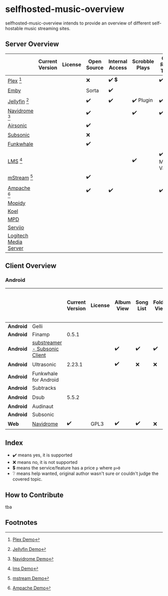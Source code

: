 # selfhosted-music-overview

selfhosted-music-overview intends to provide an overview of different self-hostable music streaming sites.




## Server Overview



|                                                              | Current Version | License | Open Source        | Internal Access                        | Scrobble Plays            | Can Read Tags                  | Can Write Tags                 | Subsonic API       | Can Share Music                        | Multi-User Support | Multi-Library Support | Smart Playlists    | Heart/Favorites    | 5 Star Rating      | Replay Gain        | Transcode          |
| ------------------------------------------------------------ | --------------- | ------- | ------------------ | -------------------------------------- | ------------------------- | ------------------------------ | ------------------------------ | ------------------ | -------------------------------------- | ------------------ | --------------------- | ------------------ | ------------------ | ------------------ | ------------------ | ------------------ |
| [Plex](https://github.com/plexinc/) [^plexdemo]              |                 |         | :x:                | :heavy_check_mark: :heavy_dollar_sign: |                           | :heavy_check_mark:             | :heavy_check_mark:             | :x:                | :heavy_check_mark: :heavy_dollar_sign: | :heavy_check_mark: | :heavy_check_mark:    | :heavy_check_mark: | :heavy_check_mark: |                    |                    |                    |
| [Emby](https://github.com/MediaBrowser/Emby)                 |                 |         | Sorta              | :heavy_check_mark:                     |                           |                                |                                |                    |                                        |                    |                       |                    |                    |                    |                    |                    |
| [Jellyfin](https://jellyfin.org/) [^jellyfindemo]            |                 |         | :heavy_check_mark: | :heavy_check_mark:                     | :heavy_check_mark: Plugin | :heavy_check_mark:             | :heavy_check_mark:             | :x:                | :heavy_check_mark:                     | :heavy_check_mark: | :heavy_check_mark:    | :x:                | :heavy_check_mark: | :x:                | :x:                | :heavy_check_mark: |
| [Navidrome](https://github.com/navidrome) [^navidromedemo]   |                 |         | :heavy_check_mark: |                                        | :heavy_check_mark:        | :heavy_check_mark:             | :x:                            | :heavy_check_mark: | :heavy_check_mark:                     | :heavy_check_mark: | :x: Future            | :x: Future         | :heavy_check_mark: | :heavy_check_mark: | :heavy_check_mark: | :heavy_check_mark: |
| [Airsonic](https://airsonic.github.io/)                      |                 |         | :heavy_check_mark: |                                        |                           |                                |                                |                    |                                        |                    |                       |                    |                    |                    |                    |                    |
| [Subsonic](https://github.com/subsonic)                      |                 |         | :x:                |                                        |                           |                                |                                |                    |                                        |                    |                       |                    |                    |                    |                    |                    |
| [Funkwhale](https://funkwhale.audio/)                        |                 |         | :heavy_check_mark: |                                        |                           |                                |                                | :heavy_check_mark: | :heavy_check_mark:                     |                    |                       |                    |                    |                    |                    |                    |
| [LMS](https://github.com/epoupon/lms) [^lmsdemo]             |                 |         |                    |                                        | :heavy_check_mark:        | :heavy_check_mark: Multi-Value | :heavy_check_mark: Multi-Value | :heavy_check_mark: |                                        | :heavy_check_mark: |                       | :heavy_check_mark: | :heavy_check_mark: |                    |                    |                    |
| [mStream](https://mstream.io/) [^mstreamdemo]                |                 |         | :heavy_check_mark: |                                        |                           |                                |                                |                    | :heavy_check_mark:                     |                    |                       | :x:                |                    | :heavy_check_mark: | :heavy_check_mark: | :heavy_check_mark: |
| [Ampache](https://ampache.org/) [^Ampachedemo]               |                 |         | :heavy_check_mark: | :heavy_check_mark:                     |                           | :heavy_check_mark:             | :heavy_check_mark: File or DB  | :heavy_check_mark: |                                        | :heavy_check_mark: |                       | :heavy_check_mark: | :heavy_check_mark: | :heavy_check_mark: |                    | :heavy_check_mark: |
| [Mopidy](https://docs.mopidy.com/)                           |                 |         |                    |                                        |                           |                                |                                |                    |                                        |                    |                       |                    |                    |                    |                    |                    |
| [Koel](https://koel.dev/)                                    |                 |         |                    |                                        |                           |                                |                                |                    |                                        |                    |                       |                    |                    |                    |                    |                    |
| [MPD](https://www.musicpd.org/)                              |                 |         |                    |                                        |                           |                                |                                |                    |                                        |                    |                       |                    |                    |                    |                    |                    |
| [Serviio](https://www.serviio.org/)                          |                 |         |                    |                                        |                           |                                |                                |                    |                                        |                    |                       |                    |                    |                    |                    |                    |
| [Logitech Media Server](https://www.mysqueezebox.com/download) |                 |         |                    |                                        |                           |                                |                                |                    |                                        |                    |                       |                    |                    |                    |                    |                    |



[^plexdemo]: [Plex Demo](https://app.plex.tv/desktop/#!/)
[^jellyfindemo]: [Jellyfin Demo](https://demo.jellyfin.org/)
[^navidromedemo]: [Navidrome Demo](https://www.navidrome.org/demo/)
[^lmsdemo]: [lms Demo](https://lms.demo.poupon.io/)
[^mstreamdemo]: [mstream Demo](https://demo.mstream.io/?)
[^Ampachedemo]: [Ampache Demo](https://ampache.org/demo.html)



## Client Overview

###  Android

|             |                                                              | Current Version    | License | Album View         | Song List          | Folder View        | Artist View        | Genre View         | List by decade     | List by year       | Playlist Support   | Most Played Song   | Most Played Album  | Recently Played Song | Recently Played Album | Recently Added Song | Recently Added Album | Offline Mode       | Download Music     | Podcasts           | Last.FM Scrobbling | Similar Songs      | Show Top songs of an artist | Shuffle Play       | Favourites / Starred / Bookmark | 5 Stars            | Search function    | Chromecast Support | Android Auto | mp3                | opus               | flac               | Dark Mode          | Themeable          | Open Source        | Price Tag | Smart Recommendations | Link |
| ----------- | ------------------------------------------------------------ | ------------------ | ------- | ------------------ | ------------------ | ------------------ | ------------------ | ------------------ | ------------------ | ------------------ | ------------------ | ------------------ | ------------------ | -------------------- | --------------------- | ------------------- | -------------------- | ------------------ | ------------------ | ------------------ | ------------------ | ------------------ | --------------------------- | ------------------ | ------------------------------- | ------------------ | ------------------ | ------------------ | ------------ | ------------------ | ------------------ | ------------------ | ------------------ | ------------------ | ------------------ | --------- | --------------------- | ---- |
| **Android** | Gelli                                                        |                    |         |                    |                    |                    |                    |                    |                    |                    |                    |                    |                    |                      |                       |                     |                      |                    |                    |                    |                    |                    |                             |                    |                                 |                    |                    |                    |              |                    |                    |                    |                    |                    |                    |           |                       |      |
| **Android** | Finamp                                                       | 0.5.1              |         |                    |                    |                    |                    |                    |                    |                    |                    |                    |                    |                      |                       |                     |                      |                    |                    |                    |                    |                    |                             |                    |                                 |                    |                    |                    |              |                    |                    |                    |                    |                    |                    |           |                       |      |
| **Android** | [substreamer - Subsonic Client](https://play.google.com/store/apps/details?id=com.ghenry22.substream2&hl=en&gl=US) |                    |         | :heavy_check_mark: | :heavy_check_mark: | :heavy_check_mark: | :heavy_check_mark: |                    | :heavy_check_mark: | :x:                | :heavy_check_mark: |                    |                    |                      |                       |                     |                      | :heavy_check_mark: | :heavy_check_mark: | :heavy_check_mark: | :heavy_check_mark: | :heavy_check_mark: | :heavy_check_mark:          | :heavy_check_mark: | :heavy_check_mark:              | :x:                | :heavy_check_mark: |                    |              | :heavy_check_mark: | :heavy_check_mark: | ?                  | :heavy_check_mark: | :x:                | :x:                | free      | :heavy_check_mark:    |      |
| **Android** | Ultrasonic                                                   | 2.23.1             |         | :heavy_check_mark: | :x:                | :x:                | :heavy_check_mark: | :x:                | :x:                | :heavy_check_mark: | :heavy_check_mark: | :x:                | :heavy_check_mark: | :x:                  | :heavy_check_mark:    | :x:                 | :heavy_check_mark:   | :x:                | :heavy_check_mark: |                    | :heavy_check_mark: |                    |                             | :heavy_check_mark: | :heavy_check_mark:              | :heavy_check_mark: | :heavy_check_mark: | :x:                | :x:          | :heavy_check_mark: |                    | :heavy_check_mark: | :heavy_check_mark: |                    |                    |           |                       |      |
| **Android** | Funkwhale for Android                                        |                    |         |                    |                    |                    |                    |                    |                    |                    |                    |                    |                    |                      |                       |                     |                      |                    |                    |                    |                    |                    |                             |                    |                                 |                    |                    |                    |              |                    |                    |                    |                    |                    |                    |           |                       |      |
| **Android** | Subtracks                                                    |                    |         |                    |                    |                    |                    |                    |                    |                    |                    |                    |                    |                      |                       |                     |                      |                    |                    |                    |                    |                    |                             |                    |                                 |                    |                    |                    |              |                    |                    |                    |                    |                    |                    |           |                       |      |
| **Android** | Dsub                                                         | 5.5.2              |         |                    |                    |                    |                    |                    |                    |                    |                    |                    |                    |                      |                       |                     |                      |                    |                    |                    |                    |                    |                             |                    |                                 |                    |                    | :heavy_check_mark: |              |                    |                    |                    |                    |                    |                    |           |                       |      |
| **Android** | Audinaut                                                     |                    |         |                    |                    |                    |                    |                    |                    |                    |                    |                    |                    |                      |                       |                     |                      |                    |                    |                    |                    |                    |                             |                    |                                 |                    |                    |                    |              |                    |                    |                    |                    |                    |                    |           |                       |      |
| **Android** | Subsonic                                                     |                    |         |                    |                    |                    |                    |                    |                    |                    |                    |                    |                    |                      |                       |                     |                      |                    |                    |                    |                    |                    |                             |                    |                                 |                    |                    |                    |              |                    |                    |                    |                    |                    |                    |           |                       |      |
| **Web**     | [Navidrome](https://github.com/navidrome)                    | :heavy_check_mark: | GPL3    | :heavy_check_mark: | :heavy_check_mark: | :x:                | :heavy_check_mark: | :heavy_check_mark: | :x:                | :heavy_check_mark: | :heavy_check_mark: | :heavy_check_mark: | :heavy_check_mark: | :heavy_check_mark:   | :heavy_check_mark:    | :heavy_check_mark:  | :heavy_check_mark:   | :x:                | :heavy_check_mark: | :x:                | :heavy_check_mark: | :x:                | :x:                         | :heavy_check_mark: | :heavy_check_mark:              | :x:                | :heavy_check_mark: |                    |              | :heavy_check_mark: | :heavy_check_mark: | :heavy_check_mark: | :heavy_check_mark: | :heavy_check_mark: | :heavy_check_mark: | free      | :x:                   |      |



## Index

- :heavy_check_mark: means yes, it is supported
- :x: means no, it is not supported
- :heavy_dollar_sign: means the service/feature has a price `p` where `p>0` 
- :grey_question: means help wanted, original author wasn't sure or couldn't judge the covered topic.

## How to Contribute

tba

## Footnotes
